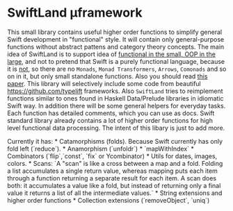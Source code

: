 # SwiftLand µframework

This small library contains useful higher order functions to simplify general Swift development in "functional" style. It will contain only general-purpose functions without abstract pattens and category theory concepts. The main idea of SwiftLand is to support idea of [functional in the small, OOP in the large](http://www.johndcook.com/blog/2009/03/23/functional-in-the-small-oo-in-the-large/), and not to pretend that Swift is a purely functional language, because it is [not](https://en.wikipedia.org/wiki/Referential_transparency), so there are no `Monads`, `Monad Transformers`, `Arrows`, `Comonads` and so on in it, but only small standalone functions. Also you should read [this paper](https://queue.acm.org/detail.cfm?id=2611829).
This library will selectively include some code from beautiful https://github.com/typelift frameworks. Also `SwiftLand` tries to reimplement functions similar to ones found in Haskell Data/Prelude libraries in idiomatic Swift way. In addition there will be some general helpers for everyday tasks. Each function has detailed comments, which you can use as docs. Swift standard library already contains a lot of higher order functions for high level functional data processing. The intent of this libary is just to add more.
<p> Currently it has:
* Catamorphisms (folds). Because Swift currently has only fold left (`reduce`).
* Anamorphism (`unfoldr`)
* `mapWithIndex`
* Combinators (`flip`,`const`, `fix` or Ycombinator)
* Utils for dates, images, colors.
* Scans: `A "scan" is like a cross between a map and a fold. Folding a list accumulates a single return value, whereas mapping puts each item through a function returning a separate result for each item. A scan does both: it accumulates a value like a fold, but instead of returning only a final value it returns a list of all the intermediate values.`
* String extensions and higher order functions
* Collection extensions (`removeObject`, `uniq`)
